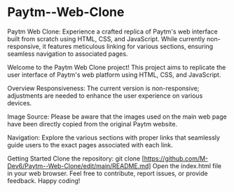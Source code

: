 # Paytm--Web-Clone
Paytm Web Clone: Experience a crafted replica of Paytm's web interface built from scratch using HTML, CSS, and JavaScript. While currently non-responsive, it features meticulous linking for various sections, ensuring seamless navigation to associated pages.



Welcome to the Paytm Web Clone project! This project aims to replicate the user interface of Paytm's web platform using HTML, CSS, and JavaScript.

Overview
Responsiveness: The current version is non-responsive; adjustments are needed to enhance the user experience on various devices.

Image Source: Please be aware that the images used on the main web page have been directly copied from the original Paytm website.

Navigation: Explore the various sections with proper links that seamlessly guide users to the exact pages associated with each link.

Getting Started
Clone the repository: git clone [https://github.com/M-Dev6/Paytm--Web-Clone/edit/main/README.md]
Open the index.html file in your web browser.
Feel free to contribute, report issues, or provide feedback. Happy coding!

